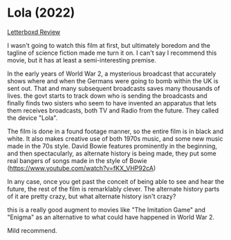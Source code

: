 # Lola (2022)
[Letterboxd Review](https://letterboxd.com/usagichann1/film/lola-2022/)

I wasn't going to watch this film at first, but ultimately boredom and the tagline of science fiction made me turn it on.  I can't say I recommend this movie, but it has at least a semi-interesting premise.

In the early years of World War 2, a mysterious broadcast that accurately shows where and when the Germans were going to bomb within the UK is sent out.  That and many subsequent broadcasts saves many thousands of lives.  the govt starts to track down who is sending the broadcasts and finally finds two sisters who seem to have invented an apparatus that lets them receives broadcasts, both TV and Radio from the future. They called the device "Lola".

The film is done in a found footage manner, so the entire film is in black and white.  It also makes creative use of both 1970s music, and some new music made in the 70s style. David Bowie features prominently in the beginning, and then spectacularly, as alternate history is being made, they put some real bangers of songs made in the style of Bowie (https://www.youtube.com/watch?v=fKX_VHP92cA)

In any case, once you get past the conceit of being able to see and hear the future, the rest of the film is remarklably clever.  The alternate history parts of it are pretty crazy, but what alternate history isn't crazy?

this is a really good augment to movies like "The Imitation Game" and "Enigma" as an alternative to what could have happened in World War 2.

Mild recommend.